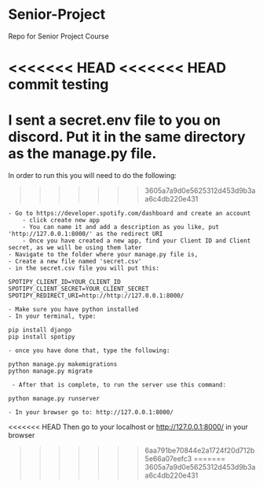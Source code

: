 # Senior-Project
Repo for Senior Project Course

<<<<<<< HEAD
<<<<<<< HEAD
commit testing
=======
I sent a secret.env file to you on discord. Put it in the same directory as the manage.py file.
=======
In order to run this you will need to do the following:
>>>>>>> 3605a7a9d0e5625312d453d9b3aa6c4db220e431

    - Go to https://developer.spotify.com/dashboard and create an account
        - click create new app
        - You can name it and add a description as you like, put 'http://127.0.0.1:8000/' as the redirect URI
        - Once you have created a new app, find your Client ID and Client secret, as we will be using them later
    - Navigate to the folder where your manage.py file is, 
    - Create a new file named 'secret.csv' 
    - in the secret.csv file you will put this:

    SPOTIPY_CLIENT_ID=YOUR_CLIENT_ID
    SPOTIPY_CLIENT_SECRET=YOUR_CLIENT_SECRET
    SPOTIPY_REDIRECT_URI=http://http://127.0.0.1:8000/

    - Make sure you have python installed
    - In your terminal, type:

    pip install django
    pip install spotipy

    - once you have done that, type the following:

    python manage.py makemigrations
    python manage.py migrate

     - After that is complete, to run the server use this command:

    python manage.py runserver

    - In your browser go to: http://127.0.0.1:8000/ 

<<<<<<< HEAD
Then go to your localhost or http://127.0.0.1:8000/ in your browser
>>>>>>> 6aa791be70844e2a1724f20d712b5e66a07eefc3
=======
>>>>>>> 3605a7a9d0e5625312d453d9b3aa6c4db220e431
